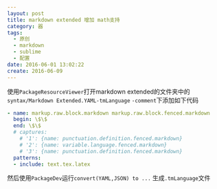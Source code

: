 ```yaml
---
layout: post
title: markdown extended 增加 math支持
category: 器
tags:
  - 原创
  - markdown
  - sublime
  - 配置
date: 2016-06-01 13:02:22
create: 2016-06-09
---
```



使用`PackageResourceViewer`打开markdown extended的文件夹中的`syntax/Markdown Extended.YAML-tmLanguage` `-comment`下添加如下代码

```yaml
- name: markup.raw.block.markdown markup.raw.block.fenced.markdown
  begin: \$\$
  end: \$\$
  # captures:
    # '1': {name: punctuation.definition.fenced.markdown}
    # '2': {name: variable.language.fenced.markdown}
    # '3': {name: punctuation.definition.fenced.markdown}
  patterns:
  - include: text.tex.latex
```

然后使用`PackageDev`运行`convert(YAML,JSON) to ...` 生成`.tmLanguage`文件


